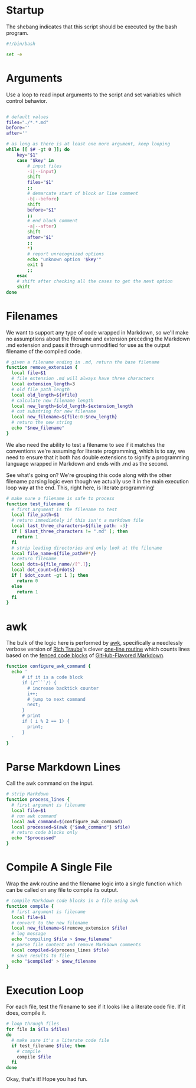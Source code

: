 # Startup #

The shebang indicates that this script should be executed by the bash program.

```bash
#!/bin/bash

set -e
```

# Arguments

Use a loop to read input arguments to the script and set variables which control behavior.

```bash

# default values
files="./*.*.md"
before=''
after=''

# as long as there is at least one more argument, keep looping
while [[ $# -gt 0 ]]; do
    key="$1"
    case "$key" in
        # input files
        -i|--input)
        shift
        files="$1"
        ;;
        # demarcate start of block or line comment
        -b|--before)
        shift
        before="$1"
        ;;
        # end block comment
        -a|--after)
        shift
        after="$1"
        ;;
        *)
        # report unrecognized options
        echo "unknown option '$key'"
        exit 1
        ;;
    esac
    # shift after checking all the cases to get the next option
    shift
done
```

# Filenames #

We want to support any type of code wrapped in Markdown, so we'll make no assumptions about the filename and extension preceding the Markdown .md extension and pass it through unmodified for use as the output filename of the compiled code.

```bash
# given a filename ending in .md, return the base filename
function remove_extension {
  local file=$1
  # file extension .md will always have three characters
  local extension_length=3
  # old file path length
  local old_length=${#file}
  # calculate new filename length
  local new_length=$old_length-$extension_length
  # cut substring for new filename
  local new_filename=${file:0:$new_length}
  # return the new string
  echo "$new_filename"
}
```

We also need the ability to test a filename to see if it matches the conventions we're assuming for literate programming, which is to say, we need to ensure that it both has double extensions to signify a programming language wrapped in Markdown and ends with .md as the second.

See what's going on? We're grouping this code along with the other filename parsing logic even though we actually use it in the main execution loop way at the end. This, right here, is literate programming!

```bash
# make sure a filename is safe to process
function test_filename {
  # first argument is the filename to test
  local file_path=$1
  # return immediately if this isn't a markdown file
  local last_three_characters=${file_path: -3}
  if [ $last_three_characters != ".md" ]; then
    return 1
  fi
  # strip leading directories and only look at the filename
  local file_name=${file_path##*/}
  # return filename
  local dots=${file_name//[^.]};
  local dot_count=${#dots}
  if [ $dot_count -gt 1 ]; then
    return 0
  else
    return 1
  fi
}
```

# awk

The bulk of the logic here is performed by [awk](https://www.gnu.org/software/gawk/manual/gawk.html), specifically a needlessly verbose version of [Rich Traube](https://github.com/trauber)'s clever [one-line routine](https://gist.github.com/trauber/4955706) which counts lines based on the [fenced code blocks](https://help.github.com/articles/creating-and-highlighting-code-blocks/) of [GitHub-Flavored Markdown](https://github.github.com/gfm/).

```bash
function configure_awk_command {
  echo '
      # if it is a code block
      if (/^```/) {
        # increase backtick counter
        i++;
        # jump to next command
        next;
      }
      # print
      if ( i % 2 == 1) {
        print;
      }
  '
}
```

# Parse Markdown Lines #

Call the awk command on the input.

```bash
# strip Markdown
function process_lines {
  # first argument is filename
  local file=$1
  # run awk command
  local awk_command=$(configure_awk_command)
  local processed=$(awk {"$awk_command"} $file)
  # return code blocks only
  echo "$processed"
}
```

# Compile A Single File #

Wrap the awk routine and the filename logic into a single
function which can be called on any file to compile its output.

```bash
# compile Markdown code blocks in a file using awk
function compile {
  # first argument is filename
  local file=$1
  # convert to the new filename
  local new_filename=$(remove_extension $file)
  # log message
  echo "compiling $file > $new_filename"
  # parse file content and remove Markdown comments
  local compiled=$(process_lines $file)
  # save results to file
  echo "$compiled" > $new_filename
}
```

# Execution Loop #

For each file, test the filename to see if it looks like a literate code file. If it does, compile it.

```bash
# loop through files
for file in $(ls $files)
do
  # make sure it's a literate code file
  if test_filename $file; then
    # compile
    compile $file
  fi
done
```

Okay, that's it! Hope you had fun.
